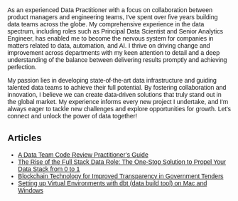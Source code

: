 
<html>
<head>
<style>
body {
  font-family: Arial, sans-serif;
}
  
.intro-text {
  font-family: 'Arial', sans-serif;
  font-size: 18px;
  line-height: 1.6;
  margin-bottom: 20px;
}

.articles-section {
  font-family: 'Roboto', sans-serif;
  font-size: 18px;
  line-height: 2;
}

.articles-section a {
  color: #1a73e8;
  text-decoration: none;
}

.articles-section a:hover {
  text-decoration: underline;
}

</style>
<link href="https://fonts.googleapis.com/css?family=Roboto&display=swap" rel="stylesheet">
</head>
<body>
<p class="intro-text">
    As an experienced Data Practitioner with a focus on collaboration between product managers and engineering teams, I've spent over five years building data teams across the globe. My comprehensive experience in the data spectrum, including roles such as Principal Data Scientist and Senior Analytics Engineer, has enabled me to become the nervous system for companies in matters related to data, automation, and AI. I thrive on driving change and improvement across departments with my keen attention to detail and a deep understanding of the balance between delivering results promptly and achieving perfection.
  </p>

  <p class="intro-text">
    My passion lies in developing state-of-the-art data infrastructure and guiding talented data teams to achieve their full potential. By fostering collaboration and innovation, I believe we can create data-driven solutions that truly stand out in the global market. My experience informs every new project I undertake, and I'm always eager to tackle new challenges and explore opportunities for growth. Let's connect and unlock the power of data together!
  </p>
  
  
<h2 class="articles-section">Articles</h2>
<div class="articles-section">
  <ul>
    <li><a href="https://medium.com/@donovanmaree/a-data-team-code-review-practitioners-guide-88abf3720cc1">A Data Team Code Review Practitioner’s Guide</a></li>
    <li><a href="https://medium.com/@donovanmaree/the-rise-of-the-full-stack-data-role-the-one-stop-solution-to-propel-your-data-stack-from-0-to-1-ae6c80591df2">The Rise of the Full Stack Data Role: The One-Stop Solution to Propel Your Data Stack from 0 to 1</a></li>
    <li><a href="https://medium.com/@donovanmaree/blockchain-technology-for-improved-transparency-in-government-tenders-eb656a88d177">Blockchain Technology for Improved Transparency in Government Tenders</a></li>
    <li><a href="https://medium.com/@donovanmaree/setting-up-virtual-environments-with-dbt-data-build-tool-on-mac-and-windows-3d62fec4aeb1">Setting up Virtual Environments with dbt (data build tool) on Mac and Windows</a></li>
  </ul>
</div>
